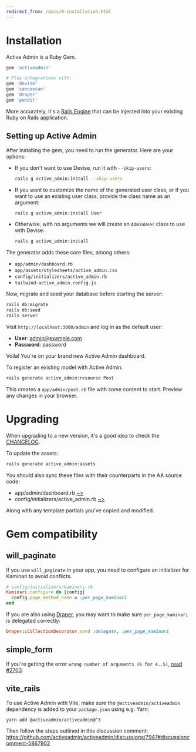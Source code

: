 ```yaml
---
redirect_from: /docs/0-installation.html
---
```


# Installation

Active Admin is a Ruby Gem.

```ruby
gem 'activeadmin'

# Plus integrations with:
gem 'devise'
gem 'cancancan'
gem 'draper'
gem 'pundit'
```

More accurately, it's a [Rails Engine](https://guides.rubyonrails.org/engines.html)
that can be injected into your existing Ruby on Rails application.

## Setting up Active Admin

After installing the gem, you need to run the generator. Here are your options:

* If you don't want to use Devise, run it with `--skip-users`:

  ```sh
  rails g active_admin:install --skip-users
  ```

* If you want to customize the name of the generated user class, or if you want to use an existing user class, provide the class name as an argument:

  ```sh
  rails g active_admin:install User
  ```

* Otherwise, with no arguments we will create an `AdminUser` class to use with Devise:

  ```sh
  rails g active_admin:install
  ```

The generator adds these core files, among others:

* `app/admin/dashboard.rb`
* `app/assets/stylesheets/active_admin.css`
* `config/initializers/active_admin.rb`
* `tailwind-active_admin.config.js`

Now, migrate and seed your database before starting the server:

```sh
rails db:migrate
rails db:seed
rails server
```

Visit `http://localhost:3000/admin` and log in as the default user:

* __User__: admin@example.com
* __Password__: password

Voila! You're on your brand new Active Admin dashboard.

To register an existing model with Active Admin:

```sh
rails generate active_admin:resource Post
```

This creates a `app/admin/post.rb` file with some content to start. Preview
any changes in your browser.

# Upgrading

When upgrading to a new version, it's a good idea to check the [CHANGELOG].

To update the assets:

```sh
rails generate active_admin:assets
```

You should also sync these files with their counterparts in the AA source code:

* app/admin/dashboard.rb [~>][dashboard.rb]
* config/initializers/active_admin.rb [~>][active_admin.rb]

Along with any template partials you've copied and modified.

# Gem compatibility

## will_paginate

If you use `will_paginate` in your app, you need to configure an initializer for
Kaminari to avoid conflicts.

```ruby
# config/initializers/kaminari.rb
Kaminari.configure do |config|
  config.page_method_name = :per_page_kaminari
end
```

If you are also using [Draper](https://github.com/drapergem/draper), you may
want to make sure `per_page_kaminari` is delegated correctly:

```ruby
Draper::CollectionDecorator.send :delegate, :per_page_kaminari
```

## simple_form

If you're getting the error `wrong number of arguments (6 for 4..5)`, [read #2703].

## vite_rails

To use Active Admin with Vite, make sure the `@activeadmin/activeadmin` dependency is added to your `package.json` using e.g. Yarn:

```sh
yarn add @activeadmin/activeadmin@^3
```

Then follow the steps outlined in this discussion comment: https://github.com/activeadmin/activeadmin/discussions/7947#discussioncomment-5867902

[CHANGELOG]: https://github.com/activeadmin/activeadmin/blob/master/CHANGELOG.md
[dashboard.rb]: https://github.com/activeadmin/activeadmin/blob/master/lib/generators/active_admin/install/templates/dashboard.rb
[active_admin.rb]: https://github.com/activeadmin/activeadmin/blob/master/lib/generators/active_admin/install/templates/active_admin.rb.erb
[read #2703]: https://github.com/activeadmin/activeadmin/issues/2703#issuecomment-38140864
